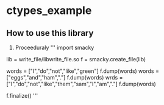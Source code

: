 # ctypes_example


## How to use this library

   1.  Proceeduraly 
'''
import smacky

lib = write_file/libwrite_file.so
f = smacky.create_file(lib)


words = ["I","do","not","like","green"]
f.dump(words)
words = ["eggs","and","ham","."]
f.dump(words)
wrds = ["I","do","not","like","them","sam","I","am","."]
f.dump(words)

f.finalize()
'''
                
